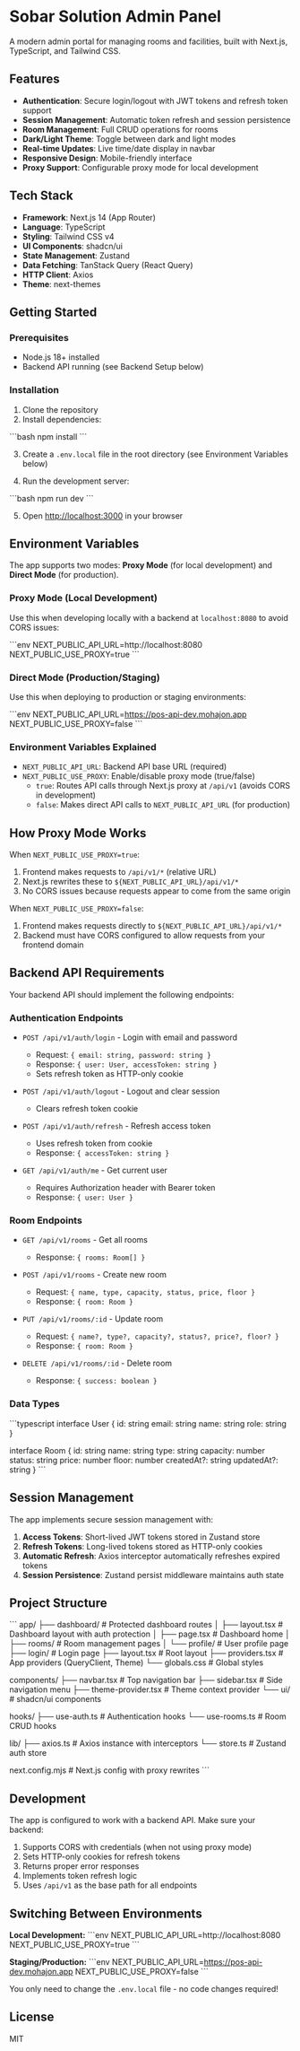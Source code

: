 # Sobar Solution Admin Panel

A modern admin portal for managing rooms and facilities, built with Next.js, TypeScript, and Tailwind CSS.

## Features

- **Authentication**: Secure login/logout with JWT tokens and refresh token support
- **Session Management**: Automatic token refresh and session persistence
- **Room Management**: Full CRUD operations for rooms
- **Dark/Light Theme**: Toggle between dark and light modes
- **Real-time Updates**: Live time/date display in navbar
- **Responsive Design**: Mobile-friendly interface
- **Proxy Support**: Configurable proxy mode for local development

## Tech Stack

- **Framework**: Next.js 14 (App Router)
- **Language**: TypeScript
- **Styling**: Tailwind CSS v4
- **UI Components**: shadcn/ui
- **State Management**: Zustand
- **Data Fetching**: TanStack Query (React Query)
- **HTTP Client**: Axios
- **Theme**: next-themes

## Getting Started

### Prerequisites

- Node.js 18+ installed
- Backend API running (see Backend Setup below)

### Installation

1. Clone the repository
2. Install dependencies:

\`\`\`bash
npm install
\`\`\`

3. Create a `.env.local` file in the root directory (see Environment Variables below)

4. Run the development server:

\`\`\`bash
npm run dev
\`\`\`

5. Open [http://localhost:3000](http://localhost:3000) in your browser

## Environment Variables

The app supports two modes: **Proxy Mode** (for local development) and **Direct Mode** (for production).

### Proxy Mode (Local Development)

Use this when developing locally with a backend at `localhost:8080` to avoid CORS issues:

\`\`\`env
NEXT_PUBLIC_API_URL=http://localhost:8080
NEXT_PUBLIC_USE_PROXY=true
\`\`\`

### Direct Mode (Production/Staging)

Use this when deploying to production or staging environments:

\`\`\`env
NEXT_PUBLIC_API_URL=https://pos-api-dev.mohajon.app
NEXT_PUBLIC_USE_PROXY=false
\`\`\`

### Environment Variables Explained

- `NEXT_PUBLIC_API_URL`: Backend API base URL (required)
- `NEXT_PUBLIC_USE_PROXY`: Enable/disable proxy mode (true/false)
  - `true`: Routes API calls through Next.js proxy at `/api/v1` (avoids CORS in development)
  - `false`: Makes direct API calls to `NEXT_PUBLIC_API_URL` (for production)

## How Proxy Mode Works

When `NEXT_PUBLIC_USE_PROXY=true`:

1. Frontend makes requests to `/api/v1/*` (relative URL)
2. Next.js rewrites these to `${NEXT_PUBLIC_API_URL}/api/v1/*`
3. No CORS issues because requests appear to come from the same origin

When `NEXT_PUBLIC_USE_PROXY=false`:

1. Frontend makes requests directly to `${NEXT_PUBLIC_API_URL}/api/v1/*`
2. Backend must have CORS configured to allow requests from your frontend domain

## Backend API Requirements

Your backend API should implement the following endpoints:

### Authentication Endpoints

- `POST /api/v1/auth/login` - Login with email and password
  - Request: `{ email: string, password: string }`
  - Response: `{ user: User, accessToken: string }`
  - Sets refresh token as HTTP-only cookie

- `POST /api/v1/auth/logout` - Logout and clear session
  - Clears refresh token cookie

- `POST /api/v1/auth/refresh` - Refresh access token
  - Uses refresh token from cookie
  - Response: `{ accessToken: string }`

- `GET /api/v1/auth/me` - Get current user
  - Requires Authorization header with Bearer token
  - Response: `{ user: User }`

### Room Endpoints

- `GET /api/v1/rooms` - Get all rooms
  - Response: `{ rooms: Room[] }`

- `POST /api/v1/rooms` - Create new room
  - Request: `{ name, type, capacity, status, price, floor }`
  - Response: `{ room: Room }`

- `PUT /api/v1/rooms/:id` - Update room
  - Request: `{ name?, type?, capacity?, status?, price?, floor? }`
  - Response: `{ room: Room }`

- `DELETE /api/v1/rooms/:id` - Delete room
  - Response: `{ success: boolean }`

### Data Types

\`\`\`typescript
interface User {
  id: string
  email: string
  name: string
  role: string
}

interface Room {
  id: string
  name: string
  type: string
  capacity: number
  status: string
  price: number
  floor: number
  createdAt?: string
  updatedAt?: string
}
\`\`\`

## Session Management

The app implements secure session management with:

1. **Access Tokens**: Short-lived JWT tokens stored in Zustand store
2. **Refresh Tokens**: Long-lived tokens stored as HTTP-only cookies
3. **Automatic Refresh**: Axios interceptor automatically refreshes expired tokens
4. **Session Persistence**: Zustand persist middleware maintains auth state

## Project Structure

\`\`\`
app/
├── dashboard/          # Protected dashboard routes
│   ├── layout.tsx     # Dashboard layout with auth protection
│   ├── page.tsx       # Dashboard home
│   ├── rooms/         # Room management pages
│   └── profile/       # User profile page
├── login/             # Login page
├── layout.tsx         # Root layout
├── providers.tsx      # App providers (QueryClient, Theme)
└── globals.css        # Global styles

components/
├── navbar.tsx         # Top navigation bar
├── sidebar.tsx        # Side navigation menu
├── theme-provider.tsx # Theme context provider
└── ui/               # shadcn/ui components

hooks/
├── use-auth.ts       # Authentication hooks
└── use-rooms.ts      # Room CRUD hooks

lib/
├── axios.ts          # Axios instance with interceptors
└── store.ts          # Zustand auth store

next.config.mjs       # Next.js config with proxy rewrites
\`\`\`

## Development

The app is configured to work with a backend API. Make sure your backend:

1. Supports CORS with credentials (when not using proxy mode)
2. Sets HTTP-only cookies for refresh tokens
3. Returns proper error responses
4. Implements token refresh logic
5. Uses `/api/v1` as the base path for all endpoints

## Switching Between Environments

**Local Development:**
\`\`\`env
NEXT_PUBLIC_API_URL=http://localhost:8080
NEXT_PUBLIC_USE_PROXY=true
\`\`\`

**Staging/Production:**
\`\`\`env
NEXT_PUBLIC_API_URL=https://pos-api-dev.mohajon.app
NEXT_PUBLIC_USE_PROXY=false
\`\`\`

You only need to change the `.env.local` file - no code changes required!

## License

MIT
